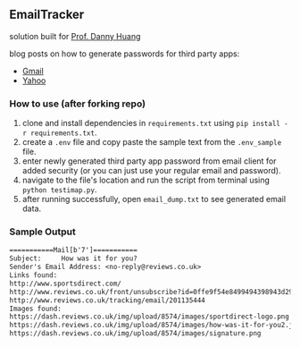 ## EmailTracker

solution built for [Prof. Danny Huang](https://scholar.google.com/citations?user=B-Zb3joAAAAJ&hl=en)

blog posts on how to generate passwords for third party apps:

- [Gmail](https://www.lifewire.com/get-a-password-to-access-gmail-by-pop-imap-2-1171882)
- [Yahoo](https://www.esofttools.com/blog/how-to-generate-third-party-app-passwords-in-yahoo-account/)

### How to use (after forking repo)

1. clone and install dependencies in `requirements.txt` using `pip install -r requirements.txt`.
2. create a `.env` file and copy paste the sample text from the `.env_sample` file.
3. enter newly generated third party app password from email client for added security (or you can just use your regular email and password).
4. navigate to the file's location and run the script from terminal using `python testimap.py`.
5. after running successfully, open `email_dump.txt` to see generated email data.

### Sample Output

```txt
===========Mail[b'7']===========
Subject:     How was it for you?
Sender's Email Address: <no-reply@reviews.co.uk>
Links found:
http://www.sportsdirect.com/
http://www.reviews.co.uk/front/unsubscribe?id=0ffe9f54e8499494398943d298effdc3&eid=201135444&sign=c449811c4dcbe2057a59cba34786e2cf
http://www.reviews.co.uk/tracking/email/201135444
Images found:
https://dash.reviews.co.uk/img/upload/8574/images/sportdirect-logo.png
https://dash.reviews.co.uk/img/upload/8574/images/how-was-it-for-you2.jpg
https://dash.reviews.co.uk/img/upload/8574/images/signature.png
```

